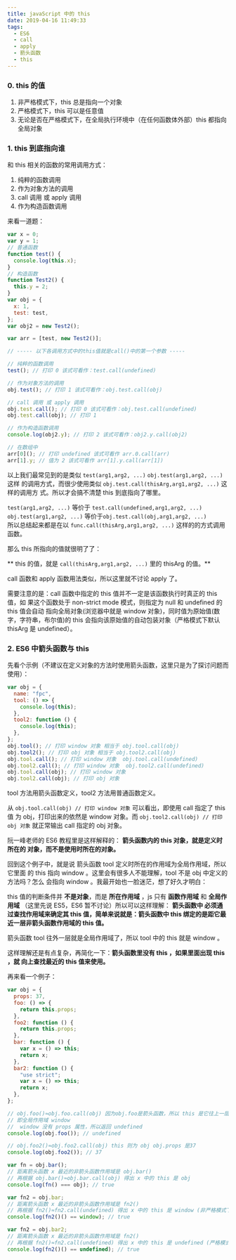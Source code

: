 ```yaml
---
title: javaScript 中的 this
date: 2019-04-16 11:49:33
tags:
  - ES6
  - call
  - apply
  - 箭头函数
  - this
---
```


### 0. this 的值

1. 非严格模式下，this 总是指向一个对象
2. 严格模式下，this 可以是任意值
3. 无论是否在严格模式下，在全局执行环境中（在任何函数体外部）this 都指向全局对象

### 1. this 到底指向谁

和 this 相关的函数的常用调用方式：

1. 纯粹的函数调用
2. 作为对象方法的调用
3. call 调用 或 apply 调用
4. 作为构造函数调用

来看一道题：

```javascript
var x = 0;
var y = 1;
// 普通函数
function test() {
  console.log(this.x);
}
// 构造函数
function Test2() {
  this.y = 2;
}
var obj = {
  x: 1,
  test: test,
};
var obj2 = new Test2();

var arr = [test, new Test2()];

// ----- 以下各调用方式中的this值就是call()中的第一个参数 -----

// 纯粹的函数调用
test(); // 打印 0 该式可看作：test.call(undefined)

// 作为对象方法的调用
obj.test(); // 打印 1 该式可看作：obj.test.call(obj)

// call 调用 或 apply 调用
obj.test.call(); // 打印 0 该式可看作：obj.test.call(undefined)
obj.test.call(obj); // 打印 1

// 作为构造函数调用
console.log(obj2.y); // 打印 2 该式可看作：obj2.y.call(obj2)

// 在数组中
arr[0](); // 打印 undefined 该式可看作 arr.0.call(arr)
arr[1].y; // 值为 2 该式可看作 arr[1].y.call(arr[1])
```

以上我们最常见到的是类似 `test(arg1,arg2, ...)` `obj.test(arg1,arg2, ...)` 这样
的调用方式，而很少使用类似 `obj.test.call(thisArg,arg1,arg2, ...)` 这样的调用方
式。所以才会搞不清楚 this 到底指向了哪里。

`test(arg1,arg2, ...)` 等价于 `test.call(undefined,arg1,arg2, ...)`  
`obj.test(arg1,arg2, ...)` 等价于`obj.test.call(obj,arg1,arg2, ...)`  
所以总结起来都是在以 `func.call(thisArg,arg1,arg2, ...)` 这样的的方式调用函数。

那么 this 所指向的值就很明了了：

** this 的值，就是 `call(thisArg,arg1,arg2, ...)` 里的 thisArg 的值。**

call 函数和 apply 函数用法类似，所以这里就不讨论 apply 了。

需要注意的是：call 函数中指定的 this 值并不一定是该函数执行时真正的 this 值，如
果这个函数处于 non-strict mode 模式，则指定为 null 和 undefined 的 this 值会自动
指向全局对象(浏览器中就是 window 对象)，同时值为原始值(数字，字符串，布尔值)的
this 会指向该原始值的自动包装对象（严格模式下默认 thisArg 是 undefined）。

### 2. ES6 中箭头函数与 this

先看个示例（不建议在定义对象的方法时使用箭头函数，这里只是为了探讨问题而使用）：

```javascript
var obj = {
  name: "fpc",
  tool: () => {
    console.log(this);
  },
  tool2: function () {
    console.log(this);
  },
};
obj.tool(); // 打印 window 对象 相当于 obj.tool.call(obj)
obj.tool2(); // 打印 obj 对象 相当于 obj.tool2.call(obj)
obj.tool.call(); // 打印 window 对象  obj.tool.call(undefined)
obj.tool2.call(); // 打印 window 对象  obj.tool2.call(undefined)
obj.tool.call(obj); // 打印 window 对象
obj.tool2.call(obj); // 打印 obj 对象
```

tool 方法用箭头函数定义，tool2 方法用普通函数定义。

从 `obj.tool.call(obj) // 打印 window 对象` 可以看出，即使用 call 指定了 this 值
为 obj，打印出来的依然是 window 对象。而 `obj.tool2.call(obj) // 打印 obj 对象`
就正常输出 call 指定的 obj 对象。

阮一峰老师的 ES6 教程里是这样解释的： **箭头函数内的 this 对象，就是定义时所在的
对象，而不是使用时所在的对象。**

回到这个例子中，就是说 箭头函数 tool 定义时所在的作用域为全局作用域，所以它里面
的 this 指向 window 。这里会有很多人不能理解，tool 不是 obj 中定义的方法吗？怎么
会指向 window 。我最开始也一脸迷茫，想了好久才明白：

this 值的判断条件并 **不是对象**，而是 **所在作用域** ，js 只有 **函数作用域**
和 **全局作用域** （这里先说 ES5，ES6 暂不讨论）所以可以这样理解： **箭头函数中
必须通过查找作用域来确定其 this 值，简单来说就是：箭头函数中 this 绑定的是距它最
近一层非箭头函数作用域的 this 值。**

箭头函数 tool 往外一层就是全局作用域了，所以 tool 中的 this 就是 window 。

这样理解还是有点复杂，再简化一下：**箭头函数里没有 this ，如果里面出现 this ，就
向上查找最近的 this 值来使用。**

再来看一个例子：

```js
var obj = {
  props: 37,
  foo: () => {
    return this.props;
  },
  foo2: function () {
    return this.props;
  },
  bar: function () {
    var x = () => this;
    return x;
  },
  bar2: function () {
    "use strict";
    var x = () => this;
    return x;
  },
};

// obj.foo()≈obj.foo.call(obj) 因为obj.foo是箭头函数，所以 this 是它往上一层非箭头函数作用域，
// 即全局作用域 window
//  window 没有 props 属性，所以返回 undefined
console.log(obj.foo()); // undefined

// obj.foo2()≈obj.foo2.call(obj) this 则为 obj obj.props 是37
console.log(obj.foo2()); // 37

var fn = obj.bar();
// 距离箭头函数 x 最近的非箭头函数作用域是 obj.bar()
// 再根据 obj.bar()≈obj.bar.call(obj) 得出 x 中的 this 是 obj
console.log(fn() === obj); // true

var fn2 = obj.bar;
// 距离箭头函数 x 最近的非箭头函数作用域是 fn2()
// 再根据 fn2()≈fn2.call(undefined) 得出 x 中的 this 是 window (非严格模式下)
console.log(fn2()() == window); // true

var fn2 = obj.bar2;
// 距离箭头函数 x 最近的非箭头函数作用域是 fn2()
// 再根据 fn2()≈fn2.call(undefined) 得出 x 中的 this 是 undefined (严格模式下)
console.log(fn2()() == undefined); // true
```

